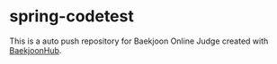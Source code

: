# spring-codetest
This is a auto push repository for Baekjoon Online Judge created with [BaekjoonHub](https://github.com/BaekjoonHub/BaekjoonHub).
